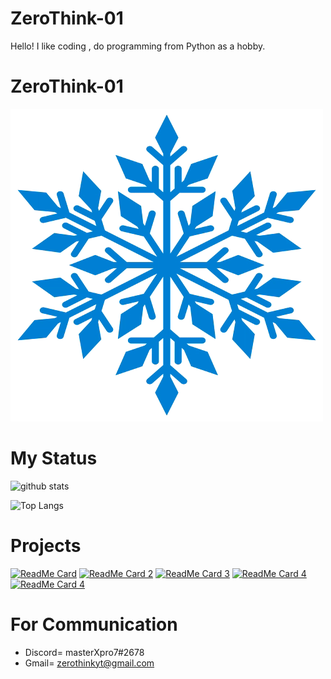 # ZeroThink-01
Hello! I like coding , do programming from Python as a hobby.

# ZeroThink-01
![gif image](https://raw.githubusercontent.com/acervenky/animated-github-badges/master/assets/acbadge.gif)

# My Status
![github stats](https://github-readme-stats.vercel.app/api?username=ZeroThink-01&show_icons=true&theme=radical)

![Top Langs](https://github-readme-stats.vercel.app/api/top-langs/?username=ZeroThink-01&layout=compact&theme=radical)

# Projects
[![ReadMe Card](https://github-readme-stats.vercel.app/api/pin/?username=ZeroThink-01&repo=X-Gama&theme=radical)](https://github.com/ZeroThink-01/X-Gama)
[![ReadMe Card 2](https://github-readme-stats.vercel.app/api/pin/?username=ZeroThink-01&repo=X-GamaTR&theme=radical)](https://github.com/ZeroThink-01/X-GamaTR)
[![ReadMe Card 3](https://github-readme-stats.vercel.app/api/pin/?username=ZeroThink-01&repo=XXproy-Chess&theme=radical)](https://github.com/ZeroThink-01/XXproy-Chess)
[![ReadMe Card 4](https://github-readme-stats.vercel.app/api/pin/?username=ZeroThink-01&repo=CheckMateX&theme=radical)](https://github.com/ZeroThink-01/CheckMateX)
[![ReadMe Card 4](https://github-readme-stats.vercel.app/api/pin/?username=ZeroThink-01&repo=Xgama-Web&theme=radical)](https://github.com/ZeroThink-01/Xgama-Web)

# For Communication
- Discord= masterXpro7#2678
- Gmail= zerothinkyt@gmail.com
